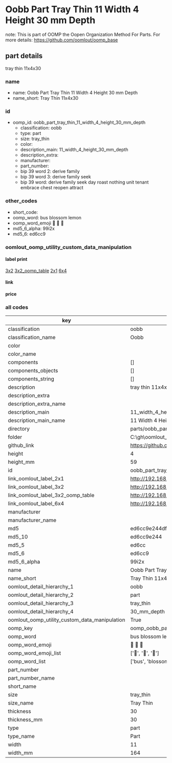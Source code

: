 # Oobb Part Tray Thin 11 Width 4 Height 30 mm Depth  

note: This is part of OOMP the Oopen Organization Method For Parts. For more details: https://github.com/oomlout/oomp_base

##  part details
  



tray thin 11x4x30



### name
* name: Oobb Part Tray Thin 11 Width 4 Height 30 mm Depth
* name_short: Tray Thin 11x4x30 
### id
* oomp_id: oobb_part_tray_thin_11_width_4_height_30_mm_depth
  * classification: oobb
  * type: part
  * size: tray_thin
  * color: 
  * description_main: 11_width_4_height_30_mm_depth
  * description_extra: 
  * manufacturer: 
  * part_number: 
  * bip 39 word 2: derive family
  * bip 39 word 3: derive family seek
  * bip 39 word: derive family seek day roast nothing unit tenant embrace chest reopen attract

### other_codes
* short_code: 
* oomp_word: bus blossom lemon
* oomp_word_emoji :bus: :blossom: :lemon:
* md5_6_alpha: 99i2x
* md5_6: ed6cc9






### oomlout_oomp_utility_custom_data_manipulation
#### label print
[3x2](http://192.168.1.245:1112/?label=oomp%2099i2x)
[3x2_oomp_table](http://192.168.1.108:1112/?label=oomp%2099i2x)
[2x1](http://192.168.1.242:1112/?label=oomp%2099i2x)
[6x4](http://192.168.1.55:1112/?label=oomp%2099i2x)    

#### link

                              

#### price







### all codes 
| key | value |  
| --- | --- |  
| classification | oobb |  
| classification_name | Oobb |  
| color |  |  
| color_name |  |  
| components | [] |  
| components_objects | [] |  
| components_string | [] |  
| description | tray thin 11x4x30 |  
| description_extra |  |  
| description_extra_name |  |  
| description_main | 11_width_4_height_30_mm_depth |  
| description_main_name | 11 Width 4 Height 30 mm Depth |  
| directory | parts/oobb_part_tray_thin_11_width_4_height_30_mm_depth |  
| folder | C:\gh\oomlout_oobb_version_4_generated_parts\parts\oobb_part_tray_thin_11_width_4_height_30_mm_depth |  
| github_link | https://github.com/oomlout/oomlout_oomp_part_src/tree/main/parts/oobb_part_tray_thin_11_width_4_height_30_mm_depth |  
| height | 4 |  
| height_mm | 59 |  
| id | oobb_part_tray_thin_11_width_4_height_30_mm_depth |  
| link_oomlout_label_2x1 | http://192.168.1.242:1112/?label=oomp%2099i2x |  
| link_oomlout_label_3x2 | http://192.168.1.245:1112/?label=oomp%2099i2x |  
| link_oomlout_label_3x2_oomp_table | http://192.168.1.108:1112/?label=oomp%2099i2x |  
| link_oomlout_label_6x4 | http://192.168.1.55:1112/?label=oomp%2099i2x |  
| manufacturer |  |  
| manufacturer_name |  |  
| md5 | ed6cc9e244df1db65b5d83818614a1db |  
| md5_10 | ed6cc9e244 |  
| md5_5 | ed6cc |  
| md5_6 | ed6cc9 |  
| md5_6_alpha | 99i2x |  
| name | Oobb Part Tray Thin 11 Width 4 Height 30 mm Depth |  
| name_short | Tray Thin 11x4x30  |  
| oomlout_detail_hierarchy_1 | oobb |  
| oomlout_detail_hierarchy_2 | part |  
| oomlout_detail_hierarchy_3 | tray_thin |  
| oomlout_detail_hierarchy_4 | 30_mm_depth |  
| oomlout_oomp_utility_custom_data_manipulation | True |  
| oomp_key | oomp_oobb_part_tray_thin_11_width_4_height_30_mm_depth |  
| oomp_word | bus blossom lemon |  
| oomp_word_emoji | :bus: :blossom: :lemon: |  
| oomp_word_emoji_list | [':bus:', ':blossom:', ':lemon:'] |  
| oomp_word_list | ['bus', 'blossom', 'lemon'] |  
| part_number |  |  
| part_number_name |  |  
| short_name |  |  
| size | tray_thin |  
| size_name | Tray Thin |  
| thickness | 30 |  
| thickness_mm | 30 |  
| type | part |  
| type_name | Part |  
| width | 11 |  
| width_mm | 164 |  
